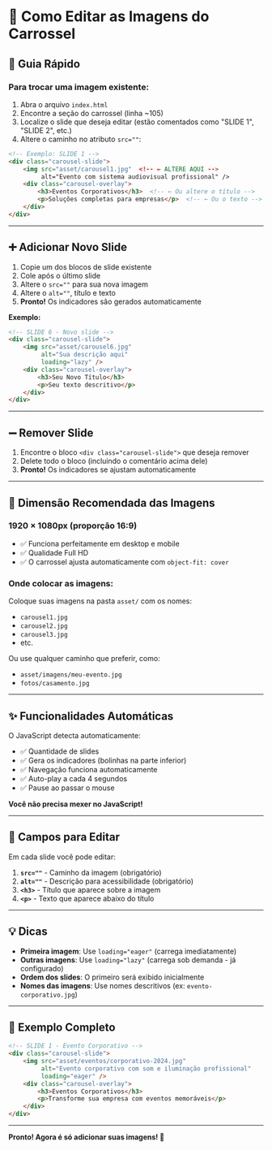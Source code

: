 # 📸 Como Editar as Imagens do Carrossel

## 🎯 Guia Rápido

### Para trocar uma imagem existente:

1. Abra o arquivo `index.html`
2. Encontre a seção do carrossel (linha ~105)
3. Localize o slide que deseja editar (estão comentados como "SLIDE 1", "SLIDE 2", etc.)
4. Altere o caminho no atributo `src=""`:

```html
<!-- Exemplo: SLIDE 1 -->
<div class="carousel-slide">
    <img src="asset/carousel1.jpg"  <!-- ← ALTERE AQUI -->
         alt="Evento com sistema audiovisual profissional" />
    <div class="carousel-overlay">
        <h3>Eventos Corporativos</h3>  <!-- ← Ou altere o título -->
        <p>Soluções completas para empresas</p>  <!-- ← Ou o texto -->
    </div>
</div>
```

---

## ➕ Adicionar Novo Slide

1. Copie um dos blocos de slide existente
2. Cole após o último slide
3. Altere o `src=""` para sua nova imagem
4. Altere o `alt=""`, título e texto
5. **Pronto!** Os indicadores são gerados automaticamente

**Exemplo:**

```html
<!-- SLIDE 6 - Novo slide -->
<div class="carousel-slide">
    <img src="asset/carousel6.jpg" 
         alt="Sua descrição aqui" 
         loading="lazy" />
    <div class="carousel-overlay">
        <h3>Seu Novo Título</h3>
        <p>Seu texto descritivo</p>
    </div>
</div>
```

---

## ➖ Remover Slide

1. Encontre o bloco `<div class="carousel-slide">` que deseja remover
2. Delete todo o bloco (incluindo o comentário acima dele)
3. **Pronto!** Os indicadores se ajustam automaticamente

---

## 📐 Dimensão Recomendada das Imagens

### **1920 × 1080px** (proporção 16:9)

- ✅ Funciona perfeitamente em desktop e mobile
- ✅ Qualidade Full HD
- ✅ O carrossel ajusta automaticamente com `object-fit: cover`

### Onde colocar as imagens:

Coloque suas imagens na pasta `asset/` com os nomes:
- `carousel1.jpg`
- `carousel2.jpg`
- `carousel3.jpg`
- etc.

Ou use qualquer caminho que preferir, como:
- `asset/imagens/meu-evento.jpg`
- `fotos/casamento.jpg`

---

## ✨ Funcionalidades Automáticas

O JavaScript detecta automaticamente:
- ✅ Quantidade de slides
- ✅ Gera os indicadores (bolinhas na parte inferior)
- ✅ Navegação funciona automaticamente
- ✅ Auto-play a cada 4 segundos
- ✅ Pause ao passar o mouse

**Você não precisa mexer no JavaScript!**

---

## 📝 Campos para Editar

Em cada slide você pode editar:

1. **`src=""`** - Caminho da imagem (obrigatório)
2. **`alt=""`** - Descrição para acessibilidade (obrigatório)
3. **`<h3>`** - Título que aparece sobre a imagem
4. **`<p>`** - Texto que aparece abaixo do título

---

## 💡 Dicas

- **Primeira imagem**: Use `loading="eager"` (carrega imediatamente)
- **Outras imagens**: Use `loading="lazy"` (carrega sob demanda - já configurado)
- **Ordem dos slides**: O primeiro será exibido inicialmente
- **Nomes das imagens**: Use nomes descritivos (ex: `evento-corporativo.jpg`)

---

## 🔧 Exemplo Completo

```html
<!-- SLIDE 1 - Evento Corporativo -->
<div class="carousel-slide">
    <img src="asset/eventos/corporativo-2024.jpg" 
         alt="Evento corporativo com som e iluminação profissional" 
         loading="eager" />
    <div class="carousel-overlay">
        <h3>Eventos Corporativos</h3>
        <p>Transforme sua empresa com eventos memoráveis</p>
    </div>
</div>
```

---

**Pronto! Agora é só adicionar suas imagens! 🚀**

